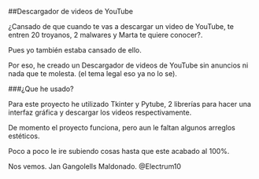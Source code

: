##Descargador de videos de YouTube

¿Cansado de que cuando te vas a descargar un video de YouTube, te entren 20 troyanos, 2 malwares y Marta te quiere conocer?.

Pues yo también estaba cansado de ello.

Por eso, he creado un Descargador de videos de YouTube sin anuncios ni nada que te molesta.
(el tema legal eso ya no lo se).

###¿Que he usado?

Para este proyecto he utilizado Tkinter y Pytube, 2 librerías para hacer una interfaz gráfica y descargar los videos respectivamente.

De momento el proyecto funciona, pero aun le faltan algunos arreglos estéticos.

Poco a poco le ire subiendo cosas hasta que este acabado al 100%.

Nos vemos.
Jan Gangolells Maldonado.
@Electrum10